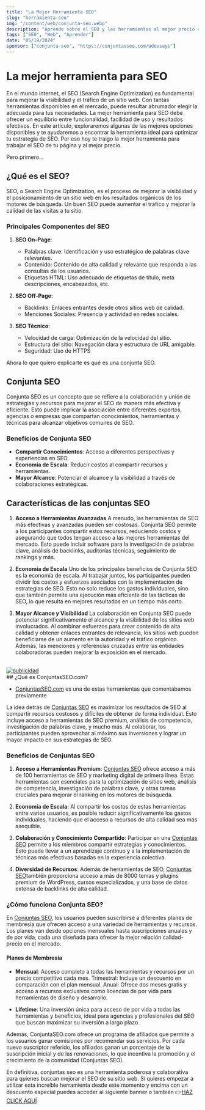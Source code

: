 ```yaml
---
title: "La Mejor Herramienta SEO"
slug: "herramienta-seo"
img: "/content/web/conjunta-seo.webp"
description: "Aprende sobre el SEO y las herramientas al mejor precio que puedes usar para optimizar tu página."
tags: ["SEO", "Web", "Aprender"]
date: "05/19/2024"
sponsor: ["conjunta-seo", "https://conjuntasseo.com/adevsays"]
---
```


# La mejor herramienta para SEO

En el mundo internet, el SEO (Search Engine Optimization) es fundamental para mejorar la visibilidad y el tráfico de un sitio web. Con tantas herramientas disponibles en el mercado, puede resultar abrumador elegir la adecuada para tus necesidades. La mejor herramienta para SEO debe ofrecer un equilibrio entre funcionalidad, facilidad de uso y resultados efectivos. En este artículo, exploraremos algunas de las mejores opciones disponibles y te ayudaremos a encontrar la herramienta ideal para optimizar tu estrategia de SEO.
Por eso hoy te traigo la mejor herramienta para trabajar el SEO de tu página y al mejor precio.

Pero primero...

## ¿Qué es el SEO?

SEO, o Search Engine Optimization, es el proceso de mejorar la visibilidad y el posicionamiento de un sitio web en los resultados orgánicos de los motores de búsqueda. Un buen SEO puede aumentar el tráfico y mejorar la calidad de las visitas a tu sitio.

### Principales Componentes del SEO

1. **SEO On-Page**:
   - Palabras clave: Identificación y uso estratégico de palabras clave relevantes.
   - Contenido: Contenido de alta calidad y relevante que responda a las consultas de los usuarios.
   - Etiquetas HTML: Uso adecuado de etiquetas de título, meta descripciones, encabezados, etc.

2. **SEO Off-Page**:
   - Backlinks: Enlaces entrantes desde otros sitios web de calidad.
   - Menciones Sociales: Presencia y actividad en redes sociales.

3. **SEO Técnico**:
    - Velocidad de carga: Optimización de la velocidad del sitio.
    - Estructura del sitio: Navegación clara y estructura de URL amigable.
    - Seguridad: Uso de HTTPS

Ahora lo que quiero explicarte es qué es una conjunta SEO.

## Conjunta SEO

Conjunta SEO es un concepto que se refiere a la colaboración y unión de estrategias y recursos para mejorar el SEO de manera más efectiva y eficiente. Esto puede implicar la asociación entre diferentes expertos, agencias o empresas que compartan conocimientos, herramientas y técnicas para alcanzar objetivos comunes de SEO.

### Beneficios de Conjunta SEO

- **Compartir Conocimientos**: Acceso a diferentes perspectivas y experiencias en SEO.
- **Economía de Escala**: Reducir costos al compartir recursos y herramientas.
- **Mayor Alcance**: Potenciar el alcance y la visibilidad a través de colaboraciones estratégicas.


## Características de las conjuntas SEO

1. **Acceso a Herramientas Avanzadas**
    A menudo, las herramientas de SEO más efectivas y avanzadas pueden ser costosas. Conjunta SEO permite a los participantes compartir estos recursos, reduciendo costos y asegurando que todos tengan acceso a las mejores herramientas del mercado. Esto puede incluir software para la investigación de palabras clave, análisis de backlinks, auditorías técnicas, seguimiento de rankings y más.

2. **Economía de Escala**
    Uno de los principales beneficios de Conjunta SEO es la economía de escala. Al trabajar juntos, los participantes pueden dividir los costos y esfuerzos asociados con la implementación de estrategias de SEO. Esto no solo reduce los gastos individuales, sino que también permite una ejecución más eficiente de las tácticas de SEO, lo que resulta en mejores resultados en un tiempo más corto.

3. **Mayor Alcance y Visibilidad**
    La colaboración en Conjunta SEO puede potenciar significativamente el alcance y la visibilidad de los sitios web involucrados. Al combinar esfuerzos para crear contenido de alta calidad y obtener enlaces entrantes de relevancia, los sitios web pueden beneficiarse de un aumento en la autoridad y el tráfico orgánico. Además, las menciones y referencias cruzadas entre las entidades colaboradoras pueden mejorar la exposición en el mercado.


<br/>

<a href="https://conjuntasseo.com/adevsays" target="_blank" rel="noreel nofollow">
    <img alt="publicidad" src="/banners/horizontal/conjunta-seo.webp"/>
</a>

<br/>
## ¿Qué es ConjuntasSEO.com?

- [ConjuntasSEO.com](https://conjuntasseo.com/adevsays) es una de estas herramientas que comentábamos previamente 

La idea detrás de [Conjuntas SEO](https://conjuntasseo.com/adevsays) es maximizar los resultados de SEO al compartir recursos costosos y difíciles de obtener de forma individual. Esto incluye acceso a herramientas de SEO premium, análisis de competencia, investigación de palabras clave, y mucho más. Al colaborar, los participantes pueden aprovechar al máximo sus inversiones y lograr un mayor impacto en sus estrategias de SEO.

### Beneficios de Conjuntas SEO

1. **Acceso a Herramientas Premium**: [Conjuntas SEO](https://conjuntasseo.com/adevsays) ofrece acceso a más de 100 herramientas de SEO y marketing digital de primera línea. Estas herramientas son esenciales para la optimización de sitios web, análisis de competencia, investigación de palabras clave, y otras tareas cruciales para mejorar el ranking en los motores de búsqueda​.

2. **Economía de Escala**: Al compartir los costos de estas herramientas entre varios usuarios, es posible reducir significativamente los gastos individuales, haciendo que el acceso a recursos de alta calidad sea más asequible.

3. **Colaboración y Conocimiento Compartido**: Participar en una [Conjuntas SEO](https://conjuntasseo.com/adevsays) permite a los miembros compartir estrategias y conocimientos. Esto puede llevar a un aprendizaje continuo y a la implementación de técnicas más efectivas basadas en la experiencia colectiva.

4. **Diversidad de Recursos**: Además de herramientas de SEO, [Conjuntas SEO](https://conjuntasseo.com/adevsays)también proporciona acceso a más de 8000 temas y plugins premium de WordPress, cursos especializados, y una base de datos extensa de backlinks de alta calidad​​.

### ¿Cómo funciona Conjunta SEO?

En [Conjuntas SEO](https://conjuntasseo.com/adevsays), los usuarios pueden suscribirse a diferentes planes de membresía que ofrecen acceso a una variedad de herramientas y recursos. Los planes van desde opciones mensuales hasta suscripciones anuales y de por vida, cada una diseñada para ofrecer la mejor relación calidad-precio en el mercado​​.

#### Planes de Membresía

- **Mensual**: Acceso completo a todas las herramientas y recursos por un precio competitivo cada mes.
Trimestral: Incluye un descuento en comparación con el plan mensual.
Anual: Ofrece dos meses gratis y acceso a recursos exclusivos como licencias de por vida para herramientas de diseño y desarrollo.

- **Lifetime**: Una inversión única para acceso de por vida a todas las herramientas y beneficios, ideal para agencias y profesionales del SEO que buscan maximizar su inversión a largo plazo​.
  
Además, ConjuntaSEO.com ofrece un programa de afiliados que permite a los usuarios ganar comisiones por recomendar sus servicios. Por cada nuevo suscriptor referido, los afiliados ganan un porcentaje de la suscripción inicial y de las renovaciones, lo que incentiva la promoción y el crecimiento de la comunidad​ (Conjuntas SEO)​.

En definitiva, conjuntas seo es una herramienta poderosa y colaborativa para quienes buscan mejorar el SEO de su sitio web.
Si quieres empezar a utilizar esta increíble herramienta desde este momento y encima con un descuento especial puedes acceder al siguiente banner o también 👉<a href="https://conjuntasseo.com/adevsays" target="_blank">HAZ CLICK AQUÍ</a>
